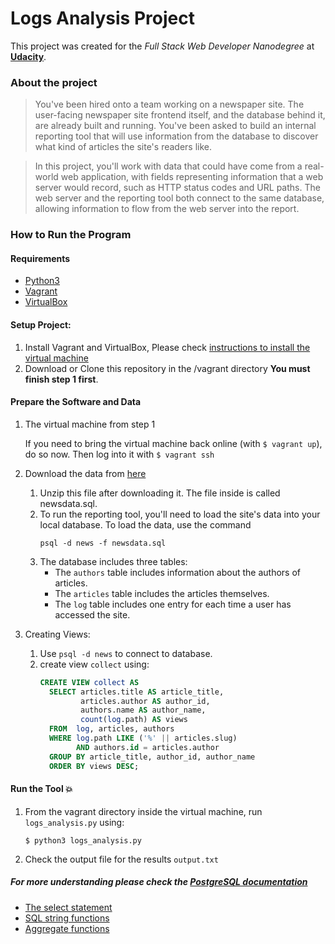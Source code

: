 # Logs Analysis Project
This project was created for the *Full Stack Web Developer Nanodegree* at [**Udacity**](https://www.udacity.com/degrees/full-stack-web-developer-nanodegree--nd004).

### About the project
>You've been hired onto a team working on a newspaper site. The user-facing newspaper site frontend itself, and the database behind it, are already built and running. You've been asked to build an internal reporting tool that will use information from the database to discover what kind of articles the site's readers like.

>In this project, you'll work with data that could have come from a real-world web application, with fields representing information that a web server would record, such as HTTP status codes and URL paths. The web server and the reporting tool both connect to the same database, allowing information to flow from the web server into the report.

### How to Run the Program

#### Requirements
  * [Python3](https://www.python.org/)
  * [Vagrant](https://www.vagrantup.com/)
  * [VirtualBox](https://www.virtualbox.org/)

#### Setup Project:
  1. Install Vagrant and VirtualBox, Please check [instructions to install the virtual machine](https://classroom.udacity.com/courses/ud197/lessons/3423258756/concepts/14c72fe3-e3fe-4959-9c4b-467cf5b7c3a0)
  2. Download or Clone this repository in the /vagrant directory **You must finish step 1 first**.
  
#### Prepare the Software and Data
 1. The virtual machine from step 1
 
       If you need to bring the virtual machine back online (with `$ vagrant up`), do so now. Then log into it with `$ vagrant ssh`
 2. Download the data from [here](https://d17h27t6h515a5.cloudfront.net/topher/2016/August/57b5f748_newsdata/newsdata.zip)
    1. Unzip this file after downloading it. The file inside is called newsdata.sql.
    2. To run the reporting tool, you'll need to load the site's data into your local database. To load the data, use the command 
        ```
        psql -d news -f newsdata.sql
        ```
    3. The database includes three tables:
        - The `authors` table includes information about the authors of articles.
        - The `articles` table includes the articles themselves.
        - The `log` table includes one entry for each time a user has accessed the site.
 3. Creating Views:
    1. Use `psql -d news` to connect to database.
    2. create view `collect` using:
        ```sql
        CREATE VIEW collect AS
          SELECT articles.title AS article_title,
                 articles.author AS author_id,
                 authors.name AS author_name,
                 count(log.path) AS views
          FROM  log, articles, authors
          WHERE log.path LIKE ('%' || articles.slug)
                AND authors.id = articles.author
          GROUP BY article_title, author_id, author_name
          ORDER BY views DESC;
        ```
#### Run the Tool :boom:
1. From the vagrant directory inside the virtual machine, run `logs_analysis.py` using: 
    ```
    $ python3 logs_analysis.py
    ```
2. Check the output file for the results `output.txt`

##### For more understanding please check the [PostgreSQL documentation](https://www.postgresql.org/docs/current/static/index.html)
- [The select statement](https://www.postgresql.org/docs/9.5/static/sql-select.html)
- [SQL string functions](https://www.postgresql.org/docs/9.5/static/functions-string.html)
- [Aggregate functions](https://www.postgresql.org/docs/9.5/static/functions-aggregate.html)
